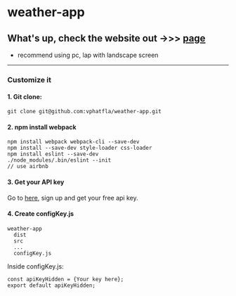 # weather-app
## What's up, check the website out ->>>  [page](https://vphatfla.github.io/weather-app/) 
* recommend using pc, lap with landscape screen
----
### Customize it
#### 1. Git clone:
```
git clone git@github.com:vphatfla/weather-app.git
```
#### 2. npm install webpack
```
npm install webpack webpack-cli --save-dev
npm install --save-dev style-loader css-loader
npm install eslint --save-dev
./node_modules/.bin/eslint --init
// use airbnb
```
#### 3. Get your API key
Go to [here](https://openweathermap.org/), sign up and get your free api key. 
#### 4. Create configKey.js
```
weather-app
  dist
  src
  ...
  configKey.js
```

Inside configKey.js:

```
const apiKeyHidden = {Your key here};
export default apiKeyHidden;
```
